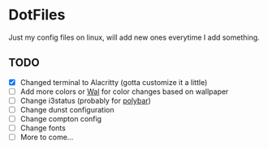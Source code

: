 # DotFiles
Just my config files on linux, will add new ones everytime I add something.

## TODO
- [X] Changed terminal to Alacritty (gotta customize it a little)
- [ ] Add more colors or [Wal](https://github.com/dylanaraps/wal) for color changes based on wallpaper
- [ ] Change i3status (probably for [polybar](https://github.com/jaagr/polybar))
- [ ] Change dunst configuration
- [ ] Change compton config
- [ ] Change fonts
- [ ] More to come... 
